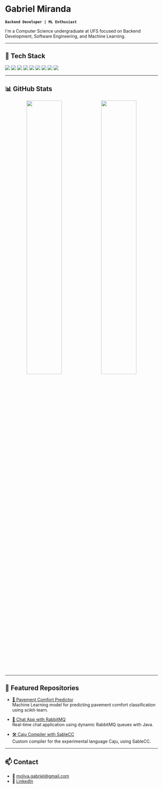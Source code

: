 # Gabriel Miranda

**`Backend Developer | ML Enthusiast`**

I'm a Computer Science undergraduate at UFS focused on Backend Development, Software Engineering, and Machine Learning.

---

## 🚀 Tech Stack

<p>
  <img src="https://img.shields.io/badge/Java-ED8B00?style=for-the-badge&logo=openjdk&logoColor=white"/>
  <img src="https://img.shields.io/badge/SpringBoot-6DB33F?style=for-the-badge&logo=springboot&logoColor=white"/>
  <img src="https://img.shields.io/badge/Python-3776AB?style=for-the-badge&logo=python&logoColor=white"/>
  <img src="https://img.shields.io/badge/scikit--learn-F7931E?style=for-the-badge&logo=scikit-learn&logoColor=white"/>
  <img src="https://img.shields.io/badge/C-00599C?style=for-the-badge&logo=c&logoColor=white"/>
  <img src="https://img.shields.io/badge/C++-00599C?style=for-the-badge&logo=cplusplus&logoColor=white"/>
  <img src="https://img.shields.io/badge/PostgreSQL-4169E1?style=for-the-badge&logo=postgresql&logoColor=white"/>
  <img src="https://img.shields.io/badge/Docker-2496ED?style=for-the-badge&logo=docker&logoColor=white"/>
  <img src="https://img.shields.io/badge/RabbitMQ-FF6600?style=for-the-badge&logo=rabbitmq&logoColor=white"/>
</p>

---

## 📊 GitHub Stats

<p align="center">
  <img width="48%" src="https://github-readme-stats.vercel.app/api?username=gabrielmoliva&show_icons=true&theme=tokyonight&count_private=true" />
  <img width="48%" src="https://github-readme-stats.vercel.app/api/top-langs/?username=gabrielmoliva&layout=compact&theme=tokyonight" />
</p>

---

## 📂 Featured Repositories

- [🧠 Pavement Comfort Predictor](https://github.com/gabrielmoliva/roadCondition)  
  Machine Learning model for predicting pavement comfort classification using scikit-learn.

- [🔗 Chat App with RabbitMQ](https://github.com/DCOMP-UFS/chat-em-linha-de-comando-via-rabbitmq-victorceschini)  
  Real-time chat application using dynamic RabbitMQ queues with Java.

- [🛠️ Caju Compiler with SableCC](https://github.com/rafaseto/caju-compiler)  
  Custom compiler for the experimental language Caju, using SableCC.

---

## 📫 Contact

- 📧 moliva.gabriel@gmail.com  
- 💼 [LinkedIn](https://www.linkedin.com/in/gabriel-miranda-oliva-b49085242/)  
